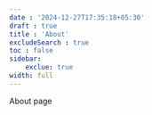 ```yaml
---
date : '2024-12-27T17:35:18+05:30'
draft : true
title : 'About'
excludeSearch : true
toc : false
sidebar:
    exclue: true
width: full
---
```


About page

